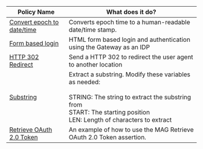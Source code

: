 <table>
<thead>
<tr>
<th>Policy Name</th>
<th>What does it do?</th>
</tr>
</thead>
<tbody>
<tr>
<td><a href="https://github.com/dasjo02/layer7-policy-snippets/blob/master/epoch-to-gmt.xml">Convert epoch to date/time</a></td>
<td>Converts epoch time to a human-readable date/time stamp.</td>
</tr>
<tr>
<td><a href="https://github.com/dasjo02/layer7-policy-snippets/blob/master/form-based-login.xml">Form based login</a></td>
<td>HTML form based login and authentication using the Gateway as an IDP</td>
</tr>
<tr>
<td><a href="https://github.com/dasjo02/layer7-policy-snippets/blob/master/302-redirect.xml">HTTP 302 Redirect</a></td>
<td>Send a HTTP 302 to redirect the user agent to another location</td>
</tr>
<tr>
<td><a href="https://github.com/dasjo02/layer7-policy-snippets/blob/master/substring.xml">Substring</a></td>
<td>Extract a substring. Modify these variables as needed: <br><br>
 STRING: The string to extract the substring from <br>
 START: The starting position <br>
 LEN: Length of characters to extract
</td>
</tr>
 <tr>
<td><a href="https://github.com/dasjo02/layer7-policy-snippets/blob/master/Retrieve-OAuth-2.0-Token-Sample.xml">Retrieve OAuth 2.0 Token</a></td>
<td>An example of how to use the MAG Retrieve OAuth 2.0 Token assertion.</td>
</tr>
 
</tbody>
</table>

